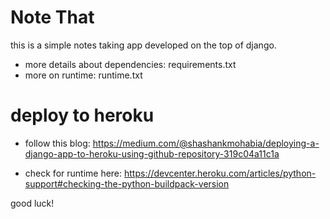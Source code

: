 # Note That

this is a simple notes taking app developed on the top of django.
*   more details about dependencies:  requirements.txt
*   more on runtime:  runtime.txt

# deploy to heroku

*   follow this blog:  https://medium.com/@shashankmohabia/deploying-a-django-app-to-heroku-using-github-repository-319c04a11c1a

*   check for runtime here:  https://devcenter.heroku.com/articles/python-support#checking-the-python-buildpack-version

good luck!